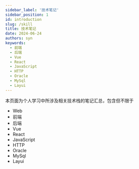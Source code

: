 ```yaml
---
sidebar_label: '技术笔记'
sidebar_position: 1
id: introduction
slug: /skill
title: 技术笔记
date: 2024-06-24
authors: syn
keywords:
  - 前端
  - 后端
  - Vue
  - React
  - JavaScript
  - HTTP
  - Oracle
  - MySql
  - Layui
---
```


本页面为个人学习中所涉及相关技术栈的笔记汇总，包含但不限于

- Web
- 前端
- 后端
- Vue
- React
- JavaScript
- HTTP
- Oracle
- MySql
- Layui